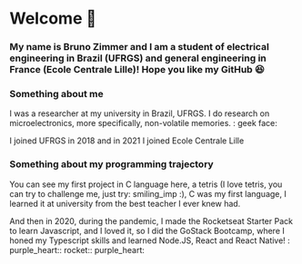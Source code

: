 # Welcome 👋

### My name is Bruno Zimmer and I am a student of electrical engineering in Brazil (UFRGS) and general engineering in France (Ecole Centrale Lille)! Hope you like my GitHub :satisfied:

### Something about me

I was a researcher at my university in Brazil, UFRGS. I do research on microelectronics, more specifically, non-volatile memories. : geek face:

I joined UFRGS in 2018 and in 2021 I joined Ecole Centrale Lille

### Something about my programming trajectory

You can see my first project in C language here, a tetris (I love tetris, you can try to challenge me, just try: smiling_imp :), C was my first language, I learned it at university from the best teacher I ever knew had.

<!--
Some time later I start coding in Python by myself and built two simple projects that I really like, a Snake and a Pacman, I love games.:video_game::space_invader:
-->

And then in 2020, during the pandemic, I made the Rocketseat Starter Pack to learn Javascript, and I loved it, so I did the GoStack Bootcamp, where I honed my Typescript skills and learned Node.JS, React and React Native! : purple_heart:: rocket:: purple_heart:

<!--
**BrunoZimmer/BrunoZimmer** is a ✨ _special_ ✨ repository because its `README.md` (this file) appears on your GitHub profile.
-->
